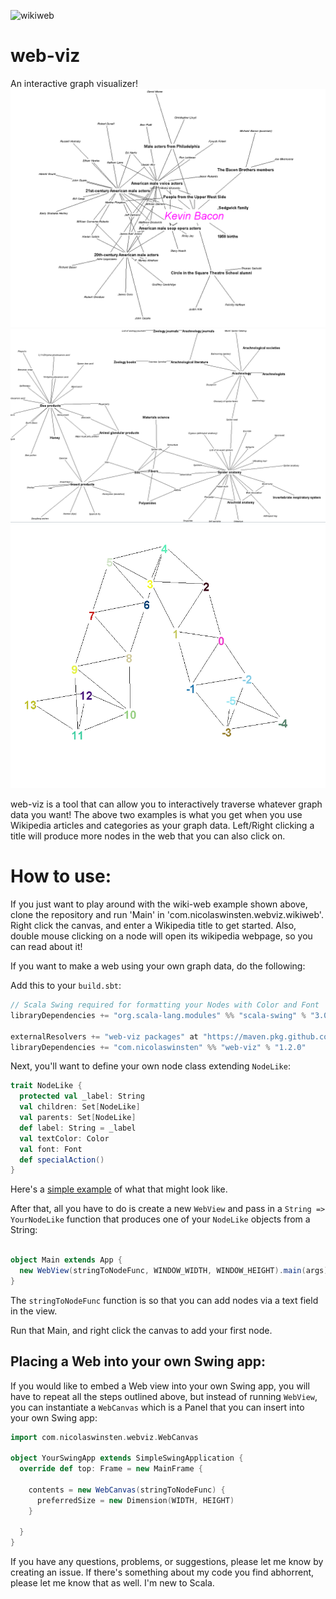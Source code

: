 ![wikiweb](/wikiwebinaction.gif)
# web-viz
An interactive graph visualizer!
![Kevin Bacon](/KevinBaconViz.PNG)
![Spider web](/SpiderWebViz.PNG)
![Numbers](/NumbersViz.PNG)

web-viz is a tool that can allow you to interactively traverse whatever graph data you want!
The above two examples is what you get when you use Wikipedia articles and categories as your graph data.
Left/Right clicking a title will produce more nodes in the web that you can also click on.

# How to use:
If you just want to play around with the wiki-web example shown above, clone the repository and run 'Main' in 'com.nicolaswinsten.webviz.wikiweb'. Right click the canvas, and enter a Wikipedia title to get started. Also, double mouse clicking on a node will open its wikipedia webpage, so you can read about it!

If you want to make a web using your own graph data, do the following:

Add this to your `build.sbt`:
```scala
// Scala Swing required for formatting your Nodes with Color and Font
libraryDependencies += "org.scala-lang.modules" %% "scala-swing" % "3.0.0"

externalResolvers += "web-viz packages" at "https://maven.pkg.github.com/NicolasWinsten/web-viz"
libraryDependencies += "com.nicolaswinsten" %% "web-viz" % "1.2.0"
```

Next, you'll want to define your own node class extending `NodeLike`:
```scala
trait NodeLike {
  protected val _label: String
  val children: Set[NodeLike]
  val parents: Set[NodeLike]
  def label: String = _label
  val textColor: Color
  val font: Font
  def specialAction()
}
```

Here's a [simple example](src/main/scala/com/nicolaswinsten/webviz/example/TrivialExample.scala) of what that might look like.

After that, all you have to do is create a new `WebView` and pass in a `String => YourNodeLike` function that produces one of your `NodeLike` objects from a String:
```scala

object Main extends App {
  new WebView(stringToNodeFunc, WINDOW_WIDTH, WINDOW_HEIGHT).main(args)
}
```
The `stringToNodeFunc` function is so that you can add nodes via a text field in the view.

Run that Main, and right click the canvas to add your first node.

## Placing a Web into your own Swing app:
If you would like to embed a Web view into your own Swing app, you will have to repeat all the steps outlined above, but instead of running `WebView`, you can instantiate a `WebCanvas` which is a Panel that you can insert into your own Swing app:
```scala
import com.nicolaswinsten.webviz.WebCanvas

object YourSwingApp extends SimpleSwingApplication {
  override def top: Frame = new MainFrame {
    
    contents = new WebCanvas(stringToNodeFunc) {
      preferredSize = new Dimension(WIDTH, HEIGHT)
    }
    
  }
}
```

If you have any questions, problems, or suggestions, please let me know by creating an issue. If there's something about my code you find abhorrent, please let me know that as well.  I'm new to Scala.
